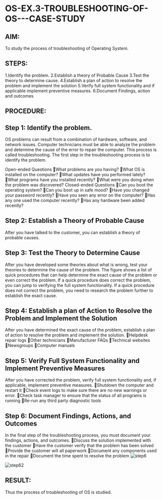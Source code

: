 # OS-EX.3-TROUBLESHOOTING-OF-OS---CASE-STUDY

## AIM:
To study the process of troubleshooting of Operating System.
## STEPS:
1.Identify the problem.
2.Establish a theory of Probable Cause
3.Test the theory to determine cause.
4.Establish a plan of action to resolve the problem and implement the solution
5.Verify full system functionality and if applicable implement preventive measures.
6.Document Findings, action and outcomes
## PROCEDURE:
## Step 1: Identify the problem.
OS problems can result from a combination of hardware, software, and network issues. Computer technicians must be able to analyze the problem and determine the cause of the error to repair the computer. This process is called troubleshooting. The first step in the troubleshooting process is to identify the problem.

Open-ended Questions	What problems are you having?
What OS is installed on the computer?
What updates have you performed lately?
What programs have you installed recently?
What were you doing when the problem was discovered?
Closed-ended Questions	Can you boot the operating system?
Can you boot up in safe mood?
Have you changed your password recently?
Have you seen any error on the computer?
Has any one used the computer recently?
Has any hardware been added recently?

## Step 2: Establish a Theory of Probable Cause
After you have talked to the customer, you can establish a theory of probable causes.


## Step 3: Test the Theory to Determine Cause
After you have developed some theories about what is wrong, test your theories to determine the cause of the problem. The figure shows a list of quick procedures that can help determine the exact cause of the problem or even correct the problem. If a quick procedure does correct the problem, you can jump to verifying the full system functionality. If a quick procedure does not correct the problem, you need to research the problem further to establish the exact cause.


## Step 4: Establish a plan of Action to Resolve the Problem and Implement the Solution
After you have determined the exact cause of the problem, establish a plan of action to resolve the problem and implement the solution.
Helpdesk repair logs
Other technicians
Manufacturer FAQs
Technical websites
Newsgroups
Computer manuals


## Step 5: Verify Full System Functionality and Implement Preventive Measures
After you have corrected the problem, verify full system functionality and, if applicable, implement preventive measures.
Shutdown the computer and restart it
Check event logs to make sure there are no new warnings or error.
Check task manager to ensure that the status of all programs is running
Re-run any third party diagnostic tools




## Step 6: Document Findings, Actions, and Outcomes
In the final step of the troubleshooting process, you must document your findings, actions, and outcomes.
Discuss the solution implemented with the customer
Have the customer verify that the problem has been solved
Provide the customer will all paperwork
Document any components used in the repair
Document the time spent to resolve the problem
![step6](https://github.com/JAYAVARTHAN-P/OS-EX.3-TROUBLESHOOTING-OF-OS---CASE-STUDY/assets/121369281/35ea360f-f387-4f97-92c9-da4072d8aaa6)

![step62](https://github.com/JAYAVARTHAN-P/OS-EX.3-TROUBLESHOOTING-OF-OS---CASE-STUDY/assets/121369281/3fd481f0-c1e4-457c-b2d3-8b05416466a3)


## RESULT:
Thus the process of troubleshooting of OS is studied.
